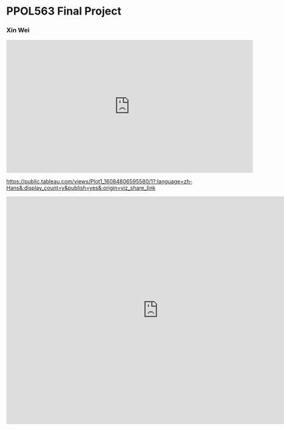 # PPOL563 Final Project

### Xin Wei


<iframe seamless frameborder="0" src="https://public.tableau.com/views/Plot1_16084806595580/Dashboard2?:language=en&:embed=yes&:display_count=yes&:showVizHome=no" width = '650' height = '350'></iframe>

https://public.tableau.com/views/Plot1_16084806595580/1?:language=zh-Hans&:display_count=y&publish=yes&:origin=viz_share_link

<p align="center"><iframe seamless frameborder="0" src="https://public.tableau.com/views/Plot1_16084806595580/1?:showVizHome=no" width = '800' height = '600' scrolling='No'></iframe>
